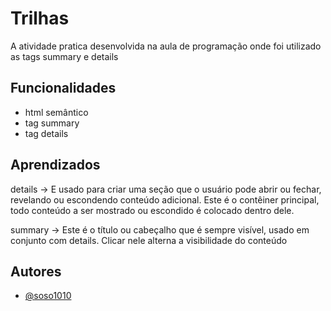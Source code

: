 
# Trilhas

A atividade pratica desenvolvida na aula de programação onde foi utilizado as tags summary e details

## Funcionalidades

- html semântico
- tag summary
- tag details


## Aprendizados

details → E usado para criar uma seção que o usuário pode abrir ou fechar, revelando ou escondendo conteúdo adicional. Este é o contêiner principal, todo conteúdo a ser mostrado ou escondido é colocado dentro dele.

summary → Este é o título ou cabeçalho que é sempre visível, usado em conjunto com details. Clicar nele alterna a visibilidade do conteúdo
## Autores

- [@soso1010](https://github.com/Soso1010)


